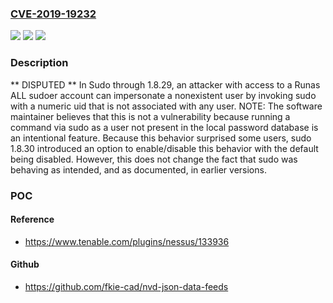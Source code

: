 ### [CVE-2019-19232](https://cve.mitre.org/cgi-bin/cvename.cgi?name=CVE-2019-19232)
![](https://img.shields.io/static/v1?label=Product&message=n%2Fa&color=blue)
![](https://img.shields.io/static/v1?label=Version&message=n%2Fa&color=blue)
![](https://img.shields.io/static/v1?label=Vulnerability&message=n%2Fa&color=brighgreen)

### Description

** DISPUTED ** In Sudo through 1.8.29, an attacker with access to a Runas ALL sudoer account can impersonate a nonexistent user by invoking sudo with a numeric uid that is not associated with any user. NOTE: The software maintainer believes that this is not a vulnerability because running a command via sudo as a user not present in the local password database is an intentional feature. Because this behavior surprised some users, sudo 1.8.30 introduced an option to enable/disable this behavior with the default being disabled. However, this does not change the fact that sudo was behaving as intended, and as documented, in earlier versions.

### POC

#### Reference
- https://www.tenable.com/plugins/nessus/133936

#### Github
- https://github.com/fkie-cad/nvd-json-data-feeds

